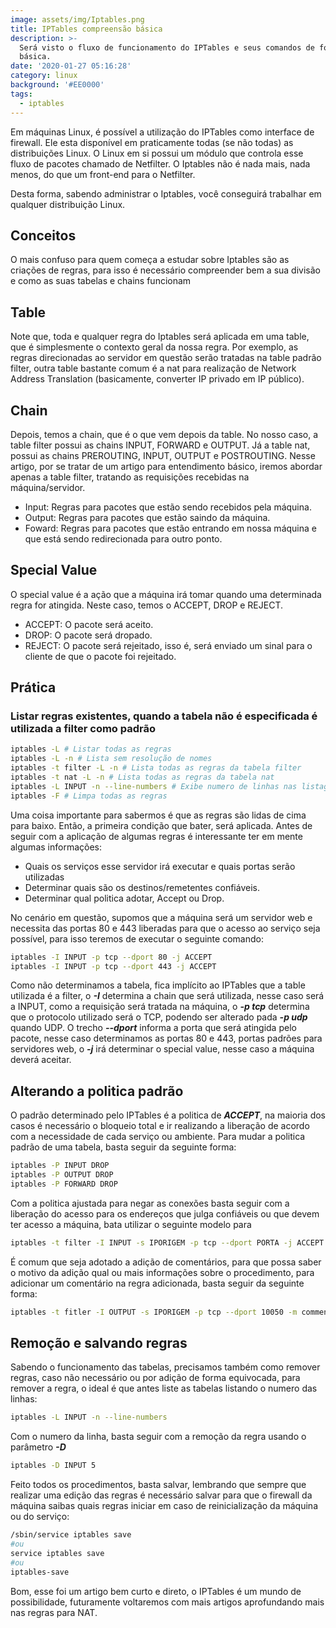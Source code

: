 ```yaml
---
image: assets/img/Iptables.png
title: IPTables compreensão básica
description: >-
  Será visto o fluxo de funcionamento do IPTables e seus comandos de forma
  básica.
date: '2020-01-27 05:16:28'
category: linux
background: '#EE0000'
tags:
  - iptables
---
```

Em máquinas Linux, é possível a utilização do IPTables como interface de firewall. Ele esta disponível em praticamente todas (se não todas) as distribuições Linux. O Linux em si possui um módulo que controla esse fluxo de pacotes chamado de Netfilter. O Iptables não é nada mais, nada menos, do que um front-end para o Netfilter.

Desta forma, sabendo administrar o Iptables, você conseguirá trabalhar em qualquer distribuição Linux.

## Conceitos

O mais confuso para quem começa a estudar sobre Iptables são as criações de regras, para isso é necessário compreender bem a sua divisão e como as suas tabelas e chains funcionam

## Table

Note que, toda e qualquer regra do Iptables será aplicada em uma table, que é simplesmente o contexto geral da nossa regra. Por exemplo, as regras direcionadas ao servidor em questão serão tratadas na table padrão filter, outra table bastante comum é a nat para realização de Network Address Translation (basicamente, converter IP privado em IP público).

## Chain

Depois, temos a chain, que é o que vem depois da table. No nosso caso, a table filter possui as chains INPUT, FORWARD e OUTPUT. Já a table nat, possui as chains PREROUTING, INPUT, OUTPUT e POSTROUTING. Nesse artigo, por se tratar de um artigo para entendimento básico, iremos abordar apenas a table filter, tratando as requisições recebidas na máquina/servidor.

* Input: Regras para pacotes que estão sendo recebidos pela máquina.
* Output: Regras para pacotes que estão saindo da máquina.
* Foward: Regras para pacotes que estão entrando em nossa máquina e que está sendo redirecionada para outro ponto.

## Special Value

O special value é a ação que a máquina irá tomar quando uma determinada regra for atingida. Neste caso, temos o ACCEPT, DROP e REJECT.

* ACCEPT: O pacote será aceito.
* DROP: O pacote será dropado.
* REJECT: O pacote será rejeitado, isso é, será enviado um sinal para o cliente de que o pacote foi rejeitado.

## Prática

### Listar regras existentes, quando a tabela não é especificada é utilizada a filter como padrão

```bash
iptables -L # Listar todas as regras
iptables -L -n # Lista sem resolução de nomes
iptables -t filter -L -n # Lista todas as regras da tabela filter
iptables -t nat -L -n # Lista todas as regras da tabela nat
iptables -L INPUT -n --line-numbers # Exibe numero de linhas nas listagens
iptables -F # Limpa todas as regras
```

Uma coisa importante para sabermos é que as regras são lidas de cima para baixo. Então, a primeira condição que bater, será aplicada. Antes de seguir com a aplicação de algumas regras é interessante ter em mente algumas informações:

* Quais os serviços esse servidor irá executar e quais portas serão utilizadas
* Determinar quais são os destinos/remetentes confiáveis.
* Determinar qual politica adotar, Accept ou Drop.

No cenário em questão, supomos que a máquina será um servidor web e necessita das portas 80 e 443 liberadas para que o acesso ao serviço seja possível, para isso teremos de executar o seguinte comando:

```bash
iptables -I INPUT -p tcp --dport 80 -j ACCEPT
iptables -I INPUT -p tcp --dport 443 -j ACCEPT
```

Como não determinamos a tabela, fica implícito ao IPTables que a table utilizada é a filter, o ***\-I*** determina a chain que será utilizada, nesse caso será a INPUT, como a requisição será tratada na máquina, o ***\-p tcp*** determina que o protocolo utilizado será o TCP, podendo ser alterado pada ***\-p udp*** quando UDP. O trecho ***\--dport*** informa a porta que será atingida pelo pacote, nesse caso determinamos as portas 80 e 443, portas padrões para servidores web, o ***\-j*** irá determinar o special value, nesse caso a máquina deverá aceitar.

## Alterando a politica padrão

O padrão determinado pelo IPTables é a politica de ***ACCEPT***, na maioria dos casos é necessário o bloqueio total e ir realizando a liberação de acordo com a necessidade de cada serviço ou ambiente. Para mudar a politica padrão de uma tabela, basta seguir da seguinte forma:

```bash
iptables -P INPUT DROP
iptables -P OUTPUT DROP
iptables -P FORWARD DROP
```

Com a politica ajustada para negar as conexões basta seguir com a liberação do acesso para os endereços que julga confiáveis ou que devem ter acesso a máquina, bata utilizar o seguinte modelo para

```bash
iptables -t filter -I INPUT -s IPORIGEM -p tcp --dport PORTA -j ACCEPT
```

É comum que seja adotado a adição de comentários, para que possa saber o motivo da adição qual ou mais informações sobre o procedimento, para adicionar um comentário na regra adicionada, basta seguir da seguinte forma:

```bash
iptables -t fitler -I OUTPUT -s IPORIGEM -p tcp --dport 10050 -m comment --comment "Teste" -J ACCEPT
```

## Remoção e salvando regras

Sabendo o funcionamento das tabelas, precisamos também como remover regras, caso não necessário ou por adição de forma equivocada, para remover a regra, o ideal é que antes liste as tabelas listando o numero das linhas:

```bash
iptables -L INPUT -n --line-numbers
```

Com o numero da linha, basta seguir com a remoção da regra usando o parâmetro ***\-D***

```bash
iptables -D INPUT 5
```

Feito todos os procedimentos, basta salvar, lembrando que sempre que realizar uma edição das regras é necessário salvar para que o firewall da máquina saibas quais regras iniciar em caso de reinicialização da máquina ou do serviço:

```bash
/sbin/service iptables save
#ou
service iptables save 
#ou
iptables-save
```

Bom, esse foi um artigo bem curto e direto, o IPTables é um mundo de possibilidade, futuramente voltaremos com mais artigos aprofundando mais nas regras para NAT.
